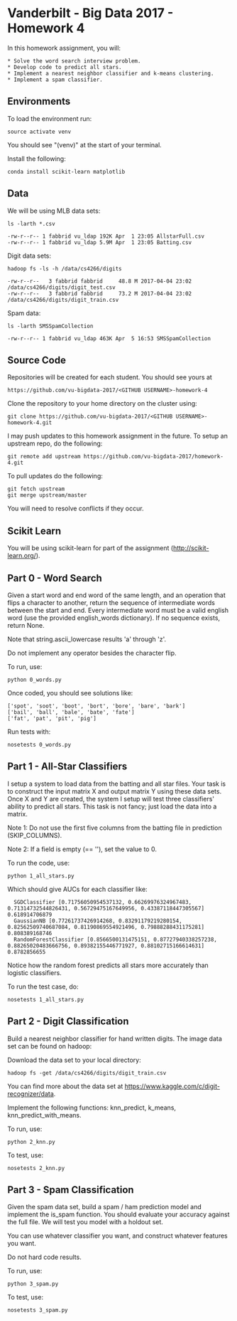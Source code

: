 # Vanderbilt - Big Data 2017 - Homework 4

In this homework assignment, you will:

    * Solve the word search interview problem.
    * Develop code to predict all stars.
    * Implement a nearest neighbor classifier and k-means clustering.
    * Implement a spam classifier.

## Environments

To load the environment run:

    source activate venv

You should see "(venv)" at the start of your terminal.

Install the following:
    
    conda install scikit-learn matplotlib

## Data

We will be using MLB data sets:

    ls -larth *.csv

    -rw-r--r-- 1 fabbrid vu_ldap 192K Apr  1 23:05 AllstarFull.csv
    -rw-r--r-- 1 fabbrid vu_ldap 5.9M Apr  1 23:05 Batting.csv

Digit data sets:

    hadoop fs -ls -h /data/cs4266/digits

    -rw-r--r--   3 fabbrid fabbrid     48.8 M 2017-04-04 23:02 /data/cs4266/digits/digit_test.csv
    -rw-r--r--   3 fabbrid fabbrid     73.2 M 2017-04-04 23:02 /data/cs4266/digits/digit_train.csv

Spam data:

    ls -larth SMSSpamCollection 

    -rw-r--r-- 1 fabbrid vu_ldap 463K Apr  5 16:53 SMSSpamCollection

## Source Code

Repositories will be created for each student. You should see yours at 

    https://github.com/vu-bigdata-2017/<GITHUB USERNAME>-homework-4

Clone the repository to your home directory on the cluster using:

    git clone https://github.com/vu-bigdata-2017/<GITHUB USERNAME>-homework-4.git

I may push updates to this homework assignment in the future. To setup an upstream repo, do the following:

    git remote add upstream https://github.com/vu-bigdata-2017/homework-4.git

To pull updates do the following:
    
    git fetch upstream
    git merge upstream/master

You will need to resolve conflicts if they occur. 


## Scikit Learn

You will be using scikit-learn for part of the assignment (http://scikit-learn.org/).

## Part 0 - Word Search

Given a start word and end word of the same length, and an operation that flips a character to another,
return the sequence of intermediate words between the start and end. Every intermediate word must be a valid english word
(use the provided english\_words dictionary). 
If no sequence exists, return None.

Note that string.ascii\_lowercase results 'a' through 'z'.

Do not implement any operator besides the character flip.

To run, use:

    python 0_words.py

Once coded, you should see solutions like:

    ['spot', 'soot', 'boot', 'bort', 'bore', 'bare', 'bark']
    ['bail', 'ball', 'bale', 'bate', 'fate']
    ['fat', 'pat', 'pit', 'pig']

Run tests with:

    nosetests 0_words.py

## Part 1 - All-Star Classifiers

I setup a system to load data from the batting and all star files. Your task is to construct the input matrix X and
output matrix Y using these data sets. Once X and Y are created, the system I setup will test three classifiers' ability
to predict all stars.
This task is not fancy; just load the data into a matrix.

Note 1: Do not use the first five columns from the batting file in prediction (SKIP\_COLUMNS).

Note 2: If a field is empty (== ''), set the value to 0.

To run the code, use:

    python 1_all_stars.py

Which should give AUCs for each classifier like:

      SGDClassifier [0.71756050954537132, 0.66269976324967483, 0.71314732544826431, 0.56729475167649956, 0.43387118447305567] 0.618914706879
      GaussianNB [0.77261737426914268, 0.83291179219280154, 0.82562509740687084, 0.81190869554921496, 0.79888288431175281] 0.808389168746
      RandomForestClassifier [0.8566500131475151, 0.87727940338257238, 0.88265020483666756, 0.89382155446771927, 0.88102715166614631] 0.8782856655

Notice how the random forest predicts all stars more accurately than logistic classifiers. 

To run the test case, do:

    nosetests 1_all_stars.py


## Part 2 - Digit Classification

Build a nearest neighbor classifier for hand written digits. The image data set can be found on hadoop:

Download the data set to your local directory:

    hadoop fs -get /data/cs4266/digits/digit_train.csv

You can find more about the data set at https://www.kaggle.com/c/digit-recognizer/data.

Implement the following functions: knn\_predict, k\_means, knn\_predict\_with\_means.

To run, use:

    python 2_knn.py

To test, use:

    nosetests 2_knn.py

## Part 3 - Spam Classification

Given the spam data set, build a spam / ham prediction model and implement the is\_spam function. 
You should evaluate your accuracy against the full file. We will test you model with a holdout set.

You can use whatever classifier you want, and construct whatever features you want. 

Do not hard code results.

To run, use:

    python 3_spam.py

To test, use:

    nosetests 3_spam.py

